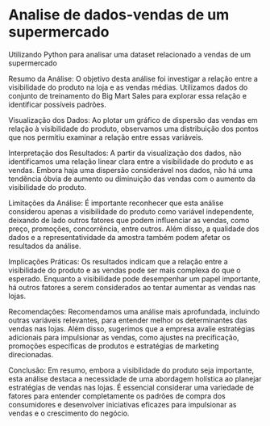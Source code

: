 # Analise de dados-vendas de um supermercado
 Utilizando Python para analisar uma dataset relacionado a vendas de um supermercado

Resumo da Análise:
O objetivo desta análise foi investigar a relação entre a visibilidade do produto na loja e as vendas médias. Utilizamos dados do conjunto de treinamento do Big Mart Sales para explorar essa relação e identificar possíveis padrões.

Visualização dos Dados:
Ao plotar um gráfico de dispersão das vendas em relação à visibilidade do produto, observamos uma distribuição dos pontos que nos permitiu examinar a relação entre essas variáveis.

Interpretação dos Resultados:
A partir da visualização dos dados, não identificamos uma relação linear clara entre a visibilidade do produto e as vendas. Embora haja uma dispersão considerável nos dados, não há uma tendência óbvia de aumento ou diminuição das vendas com o aumento da visibilidade do produto.

Limitações da Análise:
É importante reconhecer que esta análise considerou apenas a visibilidade do produto como variável independente, deixando de lado outros fatores que podem influenciar as vendas, como preço, promoções, concorrência, entre outros. Além disso, a qualidade dos dados e a representatividade da amostra também podem afetar os resultados da análise.

Implicações Práticas:
Os resultados indicam que a relação entre a visibilidade do produto e as vendas pode ser mais complexa do que o esperado. Enquanto a visibilidade pode desempenhar um papel importante, há outros fatores a serem considerados ao tentar aumentar as vendas nas lojas.

Recomendações:
Recomendamos uma análise mais aprofundada, incluindo outras variáveis relevantes, para entender melhor os determinantes das vendas nas lojas. Além disso, sugerimos que a empresa avalie estratégias adicionais para impulsionar as vendas, como ajustes na precificação, promoções específicas de produtos e estratégias de marketing direcionadas.

Conclusão:
Em resumo, embora a visibilidade do produto seja importante, esta análise destaca a necessidade de uma abordagem holística ao planejar estratégias de vendas nas lojas. É essencial considerar uma variedade de fatores para entender completamente os padrões de compra dos consumidores e desenvolver iniciativas eficazes para impulsionar as vendas e o crescimento do negócio.